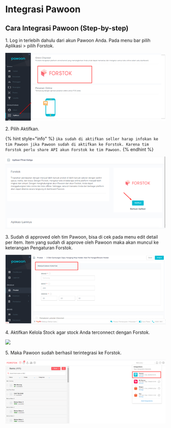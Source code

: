 # Integrasi Pawoon

## Cara Integrasi Pawoon (Step-by-step)

1\. Log in terlebih dahulu dari akun Pawoon Anda. Pada menu bar pilih Aplikasi > pilih Forstok.

![](<../../../.gitbook/assets/image (2) (1) (1).png>)

2\. Pilih Aktifkan.

{% hint style="info" %}
`ika sudah di aktifkan seller harap infokan ke tim Pawoon jika Pawoon sudah di aktifkan ke Forstok. Karena tim Forstok perlu share API akun Forstok ke tim Pawoon.`
{% endhint %}

![](<../../../.gitbook/assets/image (131).png>)

3\. Sudah di approved oleh tim Pawoon, bisa di cek pada menu edit detail per item. Item yang sudah di approve oleh Pawoon maka akan muncul ke keterangan Pengaturan Forstok.

![](<../../../.gitbook/assets/image (226).png>)

4\. Aktifkan Kelola Stock agar stock Anda terconnect dengan Forstok.

![](https://s3.amazonaws.com/cdn.freshdesk.com/data/helpdesk/attachments/production/48083730172/original/CkjOMP6fgMShgUZEekvudiaWFJL99H-XcA.png?1611763015)

5\. Maka Pawoon sudah berhasil terintegrasi ke Forstok.

![](<../../../.gitbook/assets/image (156).png>)

